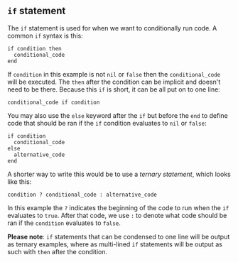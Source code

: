 ## `if` statement



The `if` statement is used for when we want to conditionally run code. A common `if` syntax is this:

    if condition then
      conditional_code
    end

If `condition` in this example is not `nil` or `false` then the `conditional_code` will be executed. The `then` after the condition can be implicit and doesn't need to be there. Because this `if` is short, it can be all put on to one line:

    conditional_code if condition
    
You may also use the `else` keyword after the `if` but before the `end` to define code that should be ran if the `if` condition evaluates to `nil` or `false`:

    if condition
      conditional_code
    else
      alternative_code
    end

A shorter way to write this would be to use a _ternary statement_, which looks like this: 

    condition ? conditional_code : alternative_code
    
In this example the `?` indicates the beginning of the code to run when the `if` evaluates to `true`. After that code, we use `:` to denote what code should be ran if the `condition` evaluates to `false`.

**Please note**: `if` statements that can be condensed to one line will be output as ternary examples, where as multi-lined `if` statements will be output as such with `then` after the condition.